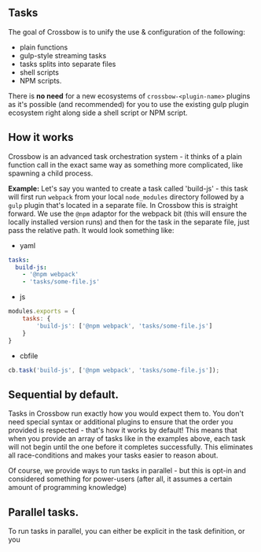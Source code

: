 ## Tasks

The goal of Crossbow is to unify the use & configuration of the following:

- plain functions
- gulp-style streaming tasks
- tasks splits into separate files
- shell scripts
- NPM scripts.

There is **no need** for a new ecosystems of `crossbow-<plugin-name>` plugins
as it's possible (and recommended) for you to use the existing gulp plugin
ecosystem right along side a shell script or NPM script.

## How it works

Crossbow is an advanced task orchestration system - it thinks of a plain function
 call in the exact same way as something more complicated, like spawning a child
 process.
 
**Example:** Let's say you wanted to create a task called 'build-js' - this task will first
 run `webpack` from your local `node_modules` directory followed by a `gulp` plugin that's located 
 in a separate file. In Crossbow this is straight forward. We use the `@npm` adaptor for the webpack bit 
 (this will ensure the locally installed version runs) and then for the task in the separate file, just
  pass the relative path. It would look something like:
   
- yaml
```yml
tasks:
  build-js:
    - '@npm webpack'
    - 'tasks/some-file.js'
```

- js
```js
modules.exports = {
    tasks: {
        'build-js': ['@npm webpack', 'tasks/some-file.js']
    }
}
```

- cbfile
```js
cb.task('build-js', ['@npm webpack', 'tasks/some-file.js']);
```

## Sequential by default. 

Tasks in Crossbow run exactly how you would expect them to. You don't need special syntax or additional plugins
 to ensure that the order you provided is respected - that's how it works by default! This means that when you 
 provide an array of tasks like in the examples above, each task will not begin until the one before it completes
  successfully. This eliminates all race-conditions and makes your tasks easier to reason about.
  
Of course, we provide ways to run tasks in parallel - but this is opt-in and considered something for power-users 
(after all, it assumes a certain amount of programming knowledge) 
   
## Parallel tasks.

To run tasks in parallel, you can either be explicit in the task definition, or you 
